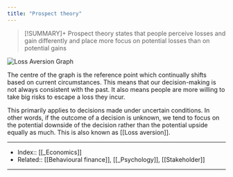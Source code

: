 ```yaml
---
title: "Prospect theory" 
---
```

> [!SUMMARY]+
> Prospect theory states that people perceive losses and gain differently and place more focus on potential losses than on potential gains

![Loss Aversion Graph](https://upload.wikimedia.org/wikipedia/commons/thumb/8/85/Loss_Aversion.png/1024px-Loss_Aversion.png?1658289503159)


The centre of the graph is the reference point which continually shifts based on current circumstances. This means that our decision-making is not always consistent with the past. It also means people are more willing to take big risks to escape a loss they incur.

This primarily applies to decisions made under uncertain conditions. In other words, if the outcome of a decision is unknown, we tend to focus on the potential downside of the decision rather than the potential upside equally as much. This is also known as [[Loss aversion]].

---
- Index:: [[_Economics]]
- Related:: [[Behavioural finance]], [[_Psychology]], [[Stakeholder]]
---